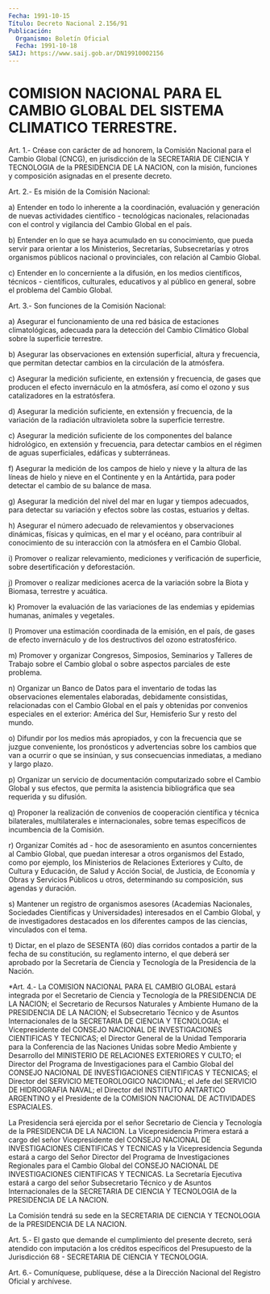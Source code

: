 ```yaml
---
Fecha: 1991-10-15
Título: Decreto Nacional 2.156/91
Publicación:
  Organismo: Boletín Oficial
  Fecha: 1991-10-18
SAIJ: https://www.saij.gob.ar/DN19910002156
---
```

# COMISION NACIONAL PARA EL CAMBIO GLOBAL DEL SISTEMA CLIMATICO TERRESTRE.

<a id="1"></a>
Art.  1.-  Créase  con  carácter  de  ad  honorem, la Comisión Nacional  para  el  Cambio  Global  (CNCG), en jurisdicción  de  la SECRETARIA DE CIENCIA Y TECNOLOGIA de  la PRESIDENCIA DE LA NACION, con  la misión, funciones y composición asignadas  en  el  presente decreto.

<a id="2"></a>
Art. 2.- Es misión de la Comisión Nacional:

a)  Entender  en  todo lo inherente a la coordinación, evaluación y generación  de  nuevas    actividades   científico  -  tecnológicas nacionales, relacionadas con el control  y  vigilancia  del  Cambio Global en el país.

b)  Entender  en  lo  que se haya acumulado en su conocimiento, que pueda  servir  para  orientar    a  los  Ministerios,  Secretarías, Subsecretarías y otros organismos públicos nacional o provinciales, con relación al Cambio Global.

c)  Entender  en  lo  concerniente a la  difusión,  en  los  medios científicos, técnicos -  científicos,  culturales,  educativos y al público    en   general,  sobre  el  problema  del  Cambio  Global.

<a id="3"></a>
Art. 3.- Son funciones de la Comisión Nacional:

a)  Asegurar  el  funcionamiento  de  una  red básica de estaciones climatológicas,  adecuada  para la detección del  Cambio  Climático Global sobre la superficie terrestre.

b) Asegurar las observaciones  en  extensión  superficial, altura y frecuencia, que permitan detectar cambios en la  circulación  de la atmósfera.

c)  Asegurar la medición suficiente, en extensión y frecuencia,  de gases  que producen el efecto invernáculo en la atmósfera, así como el ozono y sus catalizadores en la estratósfera.

d) Asegurar  la  medición suficiente, en extensión y frecuencia, de la  variación de la  radiación  ultravioleta  sobre  la  superficie terrestre.

c) Asegurar  la  medición suficiente de los componentes del balance hidrológico, en extensión  y  frecuencia,  para detectar cambios en el régimen de aguas superficiales, edáficas  y  subterráneas.

f)  Asegurar la medición de los campos de hielo y nieve y la altura de las  líneas de hielo y nieve en el Continente y en la Antártida, para  poder  detectar  el  cambio  de  su  balance  de  masa.

g) Asegurar  la  medición  del  nivel  del  mar  en lugar y tiempos adecuados, para detectar su variación y efectos sobre  las  costas, estuarios y deltas.

h)  Asegurar  el  número  adecuado de relevamientos y observaciones dinámicas,  físicas  y químicas,  en  el  mar  y  el  océano,  para contribuir al conocimiento  de  su  interacción con la atmósfera en el Cambio Global.

i) Promover o realizar relevamiento,  mediciones  y verificación de superficie, sobre desertificación y deforestación.

j) Promover o realizar mediciones acerca de la variación  sobre  la Biota y Biomasa, terrestre y acuática.

k)  Promover  la  evaluación  de  las variaciones de las endemias y epidemias humanas, animales y vegetales.

l) Promover una estimación coordinada  de  la  emisión, en el país, de  gases  de  efecto invernáculo y de los destructivos  del  ozono estratosférico.

m)  Promover  y  organizar    Congresos,  Simposios,  Seminarios  y Talleres  de  Trabajo  sobre  el Cambio  global  o  sobre  aspectos parciales de este problema.

n) Organizar un Banco de Datos  para  el  inventario  de  todas las observaciones   elementales  elaboradas,  debidamente  consistidas, relacionadas con  el  Cambio  Global  en  el  país  y obtenidas por convenios  especiales  en el exterior: América del Sur,  Hemisferio Sur y resto del mundo.

o) Difundir por los medios  más apropiados, y con la frecuencia que se juzgue conveniente, los pronósticos  y  advertencias  sobre  los cambios  que  van  a ocurrir o que se insinúan, y sus consecuencias inmediatas, a mediano y largo plazo.

p) Organizar un servicio  de  documentación  computarizado sobre el Cambio Global y sus efectos, que permita la asistencia bibliográfica que sea requerida y su difusión.

q)  Proponer la realización de convenios de cooperación  científica y técnica  bilaterales,  multilaterales  e  internacionales,  sobre temas específicos de incumbencia de la Comisión.

r)   Organizar  Comités  ad  -  hoc  de  asesoramiento  en  asuntos concernientes  al  Cambio  Global,  que  puedan  interesar  a otros organismos  del  Estado,  como  por  ejemplo,  los  Ministerios  de Relaciones  Exteriores  y Culto, de Cultura y Educación, de Salud y Acción  Social,  de Justicia,  de  Economía  y  Obras  y  Servicios Públicos  u otros,  determinando  su  composición,  sus  agendas  y duración.

s)  Mantener    un   registro  de  organismos  asesores  (Academias Nacionales, Sociedades  Científicas y Universidades) interesados en el Cambio Global, y de investigadores  destacados en los diferentes campos de las ciencias, vinculados con el tema.

t)  Dictar, en el plazo de SESENTA (60) días  corridos  contados  a partir  de  la  fecha de su constitución, su reglamento interno, el que deberá ser aprobado  por  la Secretaría de Ciencia y Tecnología de la Presidencia de la Nación.

<a id="4"></a>
*Art.  4.-  La  COMISION NACIONAL PARA EL CAMBIO GLOBAL estará integrada  por  el  Secretario   de  Ciencia  y  Tecnología  de  la PRESIDENCIA DE LA NACION; el Secretario  de  Recursos  Naturales  y Ambiente  Humano  de  la PRESIDENCIA DE LA NACION; el Subsecretario Técnico y de Asuntos Internacionales  de la SECRETARIA DE CIENCIA Y TECNOLOGIA; el Vicepresidente del CONSEJO NACIONAL DE INVESTIGACIONES CIENTIFICAS Y TECNICAS;  el  Director General de la Unidad Temporaria para la Conferencia de las Naciones  Unidas sobre Medio    Ambiente    y  Desarrollo  del  MINISTERIO  DE  RELACIONES EXTERIORES Y CULTO; el  Director  del  Programa  de Investigaciones para  el  Cambio  Global  del  CONSEJO  NACIONAL DE INVESTIGACIONES CIENTIFICAS  Y  TECNICAS;  el  Director del SERVICIO  METEOROLOGICO NACIONAL; el Jefe del SERVICIO DE  HIDROGRAFIA  NAVAL;  el Director del  INSTITUTO  ANTARTICO  ARGENTINO y el Presidente de la COMISION NACIONAL DE ACTIVIDADES ESPACIALES.

La Presidencia será ejercida  por  el señor Secretario de Ciencia y Tecnología  de  la  PRESIDENCIA  DE LA NACION.  La  Vicepresidencia Primera  estará  a  cargo  del  señor  Vicepresidente  del  CONSEJO NACIONAL DE INVESTIGACIONES CIENTIFICAS Y TECNICAS y la Vicepresidencia  Segunda  estará  a cargo del  Señor  Director  del Programa de Investigaciones Regionales  para  el  Cambio Global del CONSEJO  NACIONAL  DE  INVESTIGACIONES  CIENTIFICAS Y TECNICAS.  La Secretaría  Ejecutiva  estará  a  cargo  del  señor   Subsecretario Técnico y de Asuntos Internacionales de la SECRETARIA  DE CIENCIA Y TECNOLOGIA de la PRESIDENCIA DE LA NACION.

La   Comisión  tendrá  su  sede  en  la  SECRETARIA  DE  CIENCIA  Y TECNOLOGIA de la PRESIDENCIA DE LA NACION.

<a id="5"></a>
Art.  5.-  El  gasto  que demande el cumplimiento del presente decreto, será atendido con imputación  a  los  créditos específicos del  Presupuesto de la Jurisdicción 68 - SECRETARIA  DE  CIENCIA  Y TECNOLOGIA.

<a id="6"></a>
Art. 6.- Comuníquese, publíquese, dése a la Dirección Nacional del Registro Oficial y archívese.